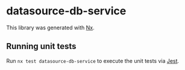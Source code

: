 # datasource-db-service

This library was generated with [Nx](https://nx.dev).

## Running unit tests

Run `nx test datasource-db-service` to execute the unit tests via [Jest](https://jestjs.io).
